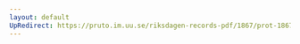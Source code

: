 ```yaml
---
layout: default
UpRedirect: https://pruto.im.uu.se/riksdagen-records-pdf/1867/prot-1867--fk--508/prot-1867--fk--508_013.pdf
---
```


